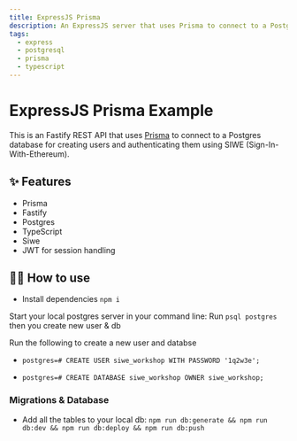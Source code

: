 ```yaml
---
title: ExpressJS Prisma
description: An ExpressJS server that uses Prisma to connect to a PostgreSQL database
tags:
  - express
  - postgresql
  - prisma
  - typescript
---
```


# ExpressJS Prisma Example

This is an Fastify REST API that uses [Prisma](https://www.prisma.io/) to connect to a Postgres database for creating users and authenticating them using SIWE (Sign-In-With-Ethereum).

## ✨ Features

- Prisma
- Fastify
- Postgres
- TypeScript
- Siwe
- JWT for session handling

## 💁‍♀️ How to use

- Install dependencies `npm i`

Start your local postgres server in your command line:
Run `psql postgres` then you create new user & db

Run the following to create a new user and databse

- `postgres=# CREATE USER siwe_workshop WITH PASSWORD '1q2w3e';`

- `postgres=# CREATE DATABASE siwe_workshop OWNER siwe_workshop;`

### Migrations & Database

- Add all the tables to your local db: `npm run db:generate && npm run db:dev && npm run db:deploy && npm run db:push`
